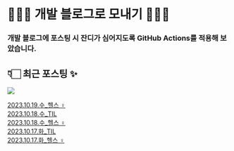 # 👩🏻‍🌾 개발 블로그로 모내기 🌱🌳✨

### 개발 블로그에 포스팅 시 잔디가 심어지도록 GitHub Actions를 적용해 보았습니다.

## 👇🏻 최근 포스팅 ✨
<p>
    <a href="https://herlang.tistory.com"><img src="https://img.shields.io/badge/Blog-FF5722?style=flat-square&logo=Blogger&logoColor=white"/></a><br>
</p>

<a href=https://herlang.tistory.com/entry/20231019%EC%88%98%ED%97%AC%EC%8A%A4%F0%9F%8F%8B%F0%9F%8F%BB%E2%80%8D%E2%99%80%EF%B8%8F>2023.10.19.수_헬스 ‍♀️</a></br><a href=https://herlang.tistory.com/entry/20231018%EC%88%98TIL>2023.10.18.수_TIL</a></br><a href=https://herlang.tistory.com/entry/20231018%EC%88%98%ED%97%AC%EC%8A%A4%F0%9F%8F%8B%F0%9F%8F%BB%E2%80%8D%E2%99%80%EF%B8%8F>2023.10.18.수_헬스 ‍♀️</a></br><a href=https://herlang.tistory.com/entry/20231017%ED%99%94TIL%EC%9E%91%EC%84%B1%EC%A4%91>2023.10.17.화_TIL</a></br><a href=https://herlang.tistory.com/entry/20231017%ED%99%94%ED%97%AC%EC%8A%A4%F0%9F%8F%8B%F0%9F%8F%BB%E2%80%8D%E2%99%80%EF%B8%8F>2023.10.17.화_헬스 ‍♀️</a></br>